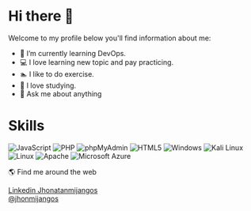 <h1> Hi there 👋 </h1>

Welcome to my profile below you'll find information about me:

- 🌱 I’m currently learning DevOps.
- :computer: I love learning new topic and pay practicing.
- :swimmer: I like to do exercise. 
- :open_book: I love studying. 
- 💬 Ask me about anything


<h1> Skills </h1>

![JavaScript](https://img.shields.io/static/v1?style=for-the-badge&message=JavaScript&color=222222&logo=JavaScript&logoColor=F7DF1E&label=)
![PHP](https://img.shields.io/static/v1?style=for-the-badge&message=PHP&color=777BB4&logo=PHP&logoColor=FFFFFF&label=)
![phpMyAdmin](https://img.shields.io/static/v1?style=for-the-badge&message=phpMyAdmin&color=6C78AF&logo=phpMyAdmin&logoColor=FFFFFF&label=)
![HTML5](https://img.shields.io/static/v1?style=for-the-badge&message=HTML5&color=E34F26&logo=HTML5&logoColor=FFFFFF&label=)
![Windows](https://img.shields.io/static/v1?style=for-the-badge&message=Windows&color=0078D6&logo=Windows&logoColor=FFFFFF&label=)
![Kali Linux](https://img.shields.io/static/v1?style=for-the-badge&message=Kali+Linux&color=557C94&logo=Kali+Linux&logoColor=FFFFFF&label=)<br>
![Linux](https://img.shields.io/static/v1?style=for-the-badge&message=Linux&color=222222&logo=Linux&logoColor=FCC624&label=)
![Apache](https://img.shields.io/static/v1?style=for-the-badge&message=Apache&color=D22128&logo=Apache&logoColor=FFFFFF&label=)
![Microsoft Azure](https://img.shields.io/static/v1?style=for-the-badge&message=Microsoft+Azure&color=0078D4&logo=Microsoft+Azure&logoColor=FFFFFF&label=)

:earth_americas: </h2> Find me around the web </h2>

<a href="https://www.linkedin.com/in/jhonatanmijangos/" target="_blank">Linkedin  Jhonatanmijangos</a>
<br>
<a rel="nofollow me" class="Link--primary" href="https://twitter.com/jhonmijangos">@jhonmijangos</a>





